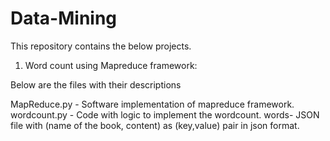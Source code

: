# Data-Mining

This repository contains the below projects.

1) Word count using Mapreduce framework:

Below are the files with their descriptions

MapReduce.py - Software implementation of mapreduce framework.
wordcount.py - Code with logic to implement the wordcount.
words- JSON file with (name of the book, content) as (key,value) pair in json format.


